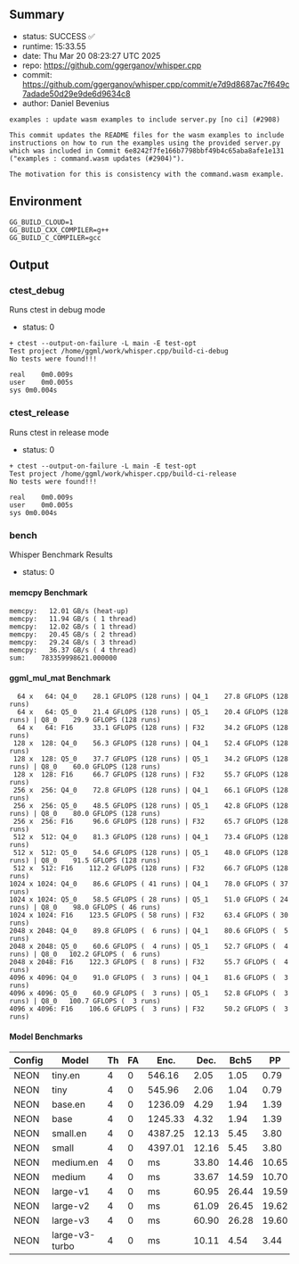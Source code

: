 ## Summary

- status:  SUCCESS ✅
- runtime: 15:33.55
- date:    Thu Mar 20 08:23:27 UTC 2025
- repo:    https://github.com/ggerganov/whisper.cpp
- commit:  https://github.com/ggerganov/whisper.cpp/commit/e7d9d8687ac7f649c7adade50d29e9de6d9634c8
- author:  Daniel Bevenius
```
examples : update wasm examples to include server.py [no ci] (#2908)

This commit updates the README files for the wasm examples to include
instructions on how to run the examples using the provided server.py
which was included in Commit 6e8242f7fe166b7798bbf49b4c65aba8afe1e131
("examples : command.wasm updates (#2904)").

The motivation for this is consistency with the command.wasm example.
```

## Environment

```
GG_BUILD_CLOUD=1
GG_BUILD_CXX_COMPILER=g++
GG_BUILD_C_COMPILER=gcc
```

## Output

### ctest_debug

Runs ctest in debug mode
- status: 0
```
+ ctest --output-on-failure -L main -E test-opt
Test project /home/ggml/work/whisper.cpp/build-ci-debug
No tests were found!!!

real	0m0.009s
user	0m0.005s
sys	0m0.004s
```
### ctest_release

Runs ctest in release mode
- status: 0
```
+ ctest --output-on-failure -L main -E test-opt
Test project /home/ggml/work/whisper.cpp/build-ci-release
No tests were found!!!

real	0m0.009s
user	0m0.005s
sys	0m0.004s
```
### bench

Whisper Benchmark Results
- status: 0
#### memcpy Benchmark

```
memcpy:   12.01 GB/s (heat-up)
memcpy:   11.94 GB/s ( 1 thread)
memcpy:   12.02 GB/s ( 1 thread)
memcpy:   20.45 GB/s ( 2 thread)
memcpy:   29.24 GB/s ( 3 thread)
memcpy:   36.37 GB/s ( 4 thread)
sum:    783359998621.000000
```

#### ggml_mul_mat Benchmark

```
  64 x   64: Q4_0    28.1 GFLOPS (128 runs) | Q4_1    27.8 GFLOPS (128 runs)
  64 x   64: Q5_0    21.4 GFLOPS (128 runs) | Q5_1    20.4 GFLOPS (128 runs) | Q8_0    29.9 GFLOPS (128 runs)
  64 x   64: F16     33.1 GFLOPS (128 runs) | F32     34.2 GFLOPS (128 runs)
 128 x  128: Q4_0    56.3 GFLOPS (128 runs) | Q4_1    52.4 GFLOPS (128 runs)
 128 x  128: Q5_0    37.7 GFLOPS (128 runs) | Q5_1    34.2 GFLOPS (128 runs) | Q8_0    60.0 GFLOPS (128 runs)
 128 x  128: F16     66.7 GFLOPS (128 runs) | F32     55.7 GFLOPS (128 runs)
 256 x  256: Q4_0    72.8 GFLOPS (128 runs) | Q4_1    66.1 GFLOPS (128 runs)
 256 x  256: Q5_0    48.5 GFLOPS (128 runs) | Q5_1    42.8 GFLOPS (128 runs) | Q8_0    80.0 GFLOPS (128 runs)
 256 x  256: F16     96.6 GFLOPS (128 runs) | F32     65.7 GFLOPS (128 runs)
 512 x  512: Q4_0    81.3 GFLOPS (128 runs) | Q4_1    73.4 GFLOPS (128 runs)
 512 x  512: Q5_0    54.6 GFLOPS (128 runs) | Q5_1    48.0 GFLOPS (128 runs) | Q8_0    91.5 GFLOPS (128 runs)
 512 x  512: F16    112.2 GFLOPS (128 runs) | F32     66.7 GFLOPS (128 runs)
1024 x 1024: Q4_0    86.6 GFLOPS ( 41 runs) | Q4_1    78.0 GFLOPS ( 37 runs)
1024 x 1024: Q5_0    58.5 GFLOPS ( 28 runs) | Q5_1    51.0 GFLOPS ( 24 runs) | Q8_0    98.0 GFLOPS ( 46 runs)
1024 x 1024: F16    123.5 GFLOPS ( 58 runs) | F32     63.4 GFLOPS ( 30 runs)
2048 x 2048: Q4_0    89.8 GFLOPS (  6 runs) | Q4_1    80.6 GFLOPS (  5 runs)
2048 x 2048: Q5_0    60.6 GFLOPS (  4 runs) | Q5_1    52.7 GFLOPS (  4 runs) | Q8_0   102.2 GFLOPS (  6 runs)
2048 x 2048: F16    122.3 GFLOPS (  8 runs) | F32     55.7 GFLOPS (  4 runs)
4096 x 4096: Q4_0    91.0 GFLOPS (  3 runs) | Q4_1    81.6 GFLOPS (  3 runs)
4096 x 4096: Q5_0    60.9 GFLOPS (  3 runs) | Q5_1    52.8 GFLOPS (  3 runs) | Q8_0   100.7 GFLOPS (  3 runs)
4096 x 4096: F16    106.6 GFLOPS (  3 runs) | F32     50.2 GFLOPS (  3 runs)
```

#### Model Benchmarks

|           Config |         Model |  Th |  FA |    Enc. |    Dec. |    Bch5 |      PP |  Commit |
|              --- |           --- | --- | --- |     --- |     --- |     --- |     --- |     --- |
|             NEON |       tiny.en |   4 |   0 |  546.16 |    2.05 |    1.05 |    0.79 | e7d9d868 |
|             NEON |          tiny |   4 |   0 |  545.96 |    2.06 |    1.04 |    0.79 | e7d9d868 |
|             NEON |       base.en |   4 |   0 | 1236.09 |    4.29 |    1.94 |    1.39 | e7d9d868 |
|             NEON |          base |   4 |   0 | 1245.33 |    4.32 |    1.94 |    1.39 | e7d9d868 |
|             NEON |      small.en |   4 |   0 | 4387.25 |   12.13 |    5.45 |    3.80 | e7d9d868 |
|             NEON |         small |   4 |   0 | 4397.01 |   12.16 |    5.45 |    3.80 | e7d9d868 |
|             NEON |     medium.en |   4 |   0 |      ms |   33.80 |   14.46 |   10.65 | e7d9d868 |
|             NEON |        medium |   4 |   0 |      ms |   33.67 |   14.59 |   10.70 | e7d9d868 |
|             NEON |      large-v1 |   4 |   0 |      ms |   60.95 |   26.44 |   19.59 | e7d9d868 |
|             NEON |      large-v2 |   4 |   0 |      ms |   61.09 |   26.45 |   19.62 | e7d9d868 |
|             NEON |      large-v3 |   4 |   0 |      ms |   60.90 |   26.28 |   19.60 | e7d9d868 |
|             NEON | large-v3-turbo |   4 |   0 |      ms |   10.11 |    4.54 |    3.44 | e7d9d868 |

